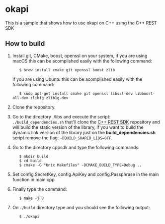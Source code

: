 # okapi
This is a sample that shows how to use okapi on C++ using the C++ REST SDK

## How to build

1. Install git, CMake, boost, openssl on your system, if you are using macOS this can be acomplished easily with the following command: 

          $ brew install cmake git openssl boost zlib

   if you are using Ubuntu this can be acomplished easily with the following command:

          $ sudo apt-get install cmake git openssl libssl-dev libboost-all-dev zlib1g zlib1g.dev
          
2. Clone the repository.
3. Go to the directory ./libs and execute the script: ```./build_dependencies.sh``` that'll clone the [C++ REST SDK](https://github.com/Microsoft/cpprestsdk) repository and will build the static version of the library, if you want to build the dynamic link version of the library just on the **build_dependencies.sh** script remove the flag: ```-DBUILD_SHARED_LIBS=OFF```.
4. Go to the directory cppsdk and type the following commands:

          $ mkdir build
          $ cd build
          $ cmake -G "Unix Makefiles" -DCMAKE_BUILD_TYPE=Debug ..

5. Set config.SecretKey, config.ApiKey and config.Passphrase in the main function in main.cpp
6. Finally type the command:

          $ make -j 8
          
7. On ```./build``` directory type and you should see the following output:

          $ ./okapi
        
